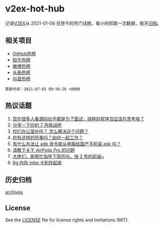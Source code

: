 # v2ex-hot-hub

 记录[V2EX](https://www.v2ex.com/)从 2021-01-06 日至今的热门话题。每小时抓取一次数据，按天[归档](archives)。
 
 ## 相关项目

- [GitHub热榜](https://github.com/lonnyzhang423/github-hot-hub)
- [知乎热榜](https://github.com/lonnyzhang423/zhihu-hot-hub)
- [微博热榜](https://github.com/lonnyzhang423/weibo-hot-hub)
- [头条热榜](https://github.com/lonnyzhang423/toutiao-hot-hub)
- [抖音热榜](https://github.com/lonnyzhang423/douyin-hot-hub)


 `更新时间：2021-07-02 09:50:26 +0800`

## 热议话题

1. [现在很多人看源码似乎都是为了面试，纯粹的程序员应该在思考啥？](https://www.v2ex.com/t/786840)
1. [分享一下你的 7 月挑战吧](https://www.v2ex.com/t/786935)
1. [你们办公室吵吗？ 怎么解决这个问题？](https://www.v2ex.com/t/786833)
1. [你有这样的同事吗？如何一起工作？](https://www.v2ex.com/t/786874)
1. [有什么办法让 adb 命令能从电脑给国产手机装 apk 吗？](https://www.v2ex.com/t/786924)
1. [请教下关于 AirPods Pro 的问题](https://www.v2ex.com/t/786854)
1. [大佬们，能帮忙指导下简历吗，快 2 年的前端~](https://www.v2ex.com/t/786938)
1. [8g 内存 mbp 卡到炸起来](https://www.v2ex.com/t/787036)

## 历史归档

[archives](archives)

## License

See the [LICENSE](LICENSE) file for license rights and limitations (MIT).
